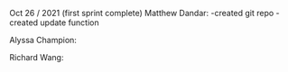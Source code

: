 Oct 26 / 2021 (first sprint complete)
Matthew Dandar:
-created git repo
-created update function

Alyssa Champion:


Richard Wang: